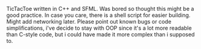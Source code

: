 TicTacToe written in C++ and SFML. Was bored so thought this might be a good practice.
In case you care, there is a shell script for easier building. Might add networking later.
Please point out known bugs or code simplifications, i've decide to stay with OOP since it's a lot more readable
than C-style code, but i could have made it more complex than i supposed to.
